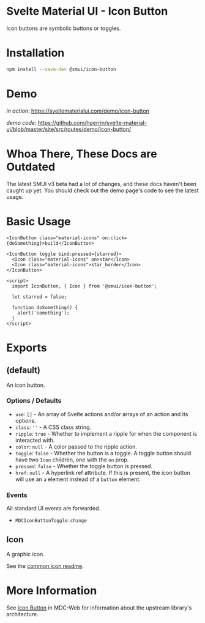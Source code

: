 # Svelte Material UI - Icon Button

Icon buttons are symbolic buttons or toggles.

# Installation

```sh
npm install --save-dev @smui/icon-button
```

# Demo

_in action:_ https://sveltematerialui.com/demo/icon-button

_demo code:_ https://github.com/hperrin/svelte-material-ui/blob/master/site/src/routes/demo/icon-button/

# Whoa There, These Docs are Outdated

The latest SMUI v3 beta had a lot of changes, and these docs haven't been caught up yet. You should check out the demo page's code to see the latest usage.

# Basic Usage

```svelte
<IconButton class="material-icons" on:click={doSomething}>build</IconButton>

<IconButton toggle bind:pressed={starred}>
  <Icon class="material-icons" on>star</Icon>
  <Icon class="material-icons">star_border</Icon>
</IconButton>

<script>
  import IconButton, { Icon } from '@smui/icon-button';

  let starred = false;

  function doSomething() {
    alert('something');
  }
</script>
```

# Exports

## (default)

An icon button.

### Options / Defaults

- `use`: `[]` - An array of Svelte actions and/or arrays of an action and its options.
- `class`: `''` - A CSS class string.
- `ripple`: `true` - Whether to implement a ripple for when the component is interacted with.
- `color`: `null` - A color passed to the ripple action.
- `toggle`: `false` - Whether the button is a toggle. A toggle button should have two `Icon` children, one with the `on` prop.
- `pressed`: `false` - Whether the toggle button is pressed.
- `href`: `null` - A hyperlink ref attribute. If this is present, the icon button will use an `a` element instead of a `button` element.

### Events

All standard UI events are forwarded.

- `MDCIconButtonToggle:change`

## Icon

A graphic icon.

See the [common icon readme](https://github.com/hperrin/svelte-material-ui/blob/master/packages/common/README.md#icon).

# More Information

See [Icon Button](https://github.com/material-components/material-components-web/tree/v10.0.0/packages/mdc-icon-button) in MDC-Web for information about the upstream library's architecture.
